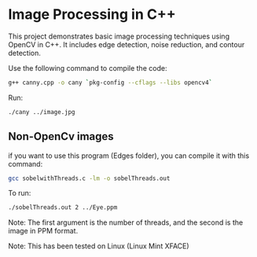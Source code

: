 # Image Processing in C++

This project demonstrates basic image processing techniques using OpenCV in C++. It includes edge detection, noise reduction, and contour detection.

Use the following command to compile the code:

```bash
g++ canny.cpp -o cany `pkg-config --cflags --libs opencv4`
```
Run:

```bash
./cany ../image.jpg
```

## Non-OpenCv images

if you want to use this program (Edges folder), you can compile it with this command:

```bash
gcc sobelwithThreads.c -lm -o sobelThreads.out
```

To run:

```bash
./sobelThreads.out 2 ../Eye.ppm
```
Note: The first argument is the number of threads, and the second is the image in PPM format.

Note: This has been tested on Linux (Linux Mint XFACE)